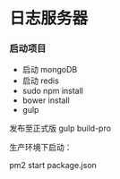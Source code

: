 # 日志服务器


### 启动项目

- 启动 mongoDB
- 启动 redis
- sudo npm install
- bower install
- gulp

发布至正式版
gulp build-pro


生产环境下启动：

pm2 start package.json
